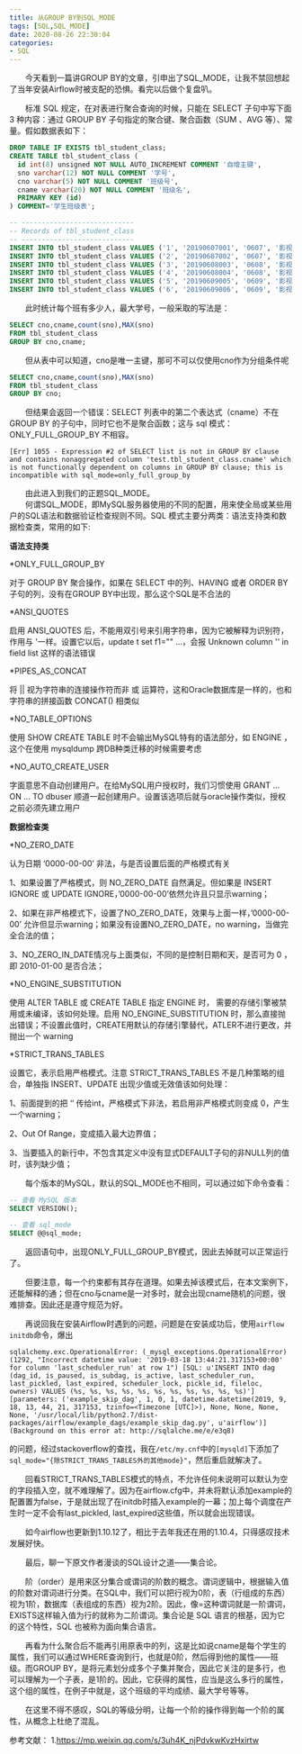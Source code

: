 ```yaml
---
title: 从GROUP BY到SQL_MODE
tags: [SQL,SQL_MODE]
date: 2020-08-26 22:30:04
categories:
- SQL
---
```



&emsp;&emsp;今天看到一篇讲GROUP BY的文章，引申出了SQL_MODE，让我不禁回想起了当年安装Airflow时被支配的恐惧。看完以后做个复盘叭。

&emsp;&emsp;标准 SQL 规定，在对表进行聚合查询的时候，只能在 SELECT 子句中写下面 3 种内容：通过 GROUP BY 子句指定的聚合键、聚合函数（SUM 、AVG 等）、常量。假如数据表如下：

```sql
DROP TABLE IF EXISTS tbl_student_class;
CREATE TABLE tbl_student_class (
  id int(8) unsigned NOT NULL AUTO_INCREMENT COMMENT '自增主键',
  sno varchar(12) NOT NULL COMMENT '学号',
  cno varchar(5) NOT NULL COMMENT '班级号',
  cname varchar(20) NOT NULL COMMENT '班级名',
  PRIMARY KEY (id)
) COMMENT='学生班级表';

-- ----------------------------
-- Records of tbl_student_class
-- ----------------------------
INSERT INTO tbl_student_class VALUES ('1', '20190607001', '0607', '影视7班');
INSERT INTO tbl_student_class VALUES ('2', '20190607002', '0607', '影视7班');
INSERT INTO tbl_student_class VALUES ('3', '20190608003', '0608', '影视8班');
INSERT INTO tbl_student_class VALUES ('4', '20190608004', '0608', '影视8班');
INSERT INTO tbl_student_class VALUES ('5', '20190609005', '0609', '影视9班');
INSERT INTO tbl_student_class VALUES ('6', '20190609006', '0609', '影视9班');
```

&emsp;&emsp;此时统计每个班有多少人，最大学号，一般采取的写法是：

```sql
SELECT cno,cname,count(sno),MAX(sno) 
FROM tbl_student_class
GROUP BY cno,cname;
```

&emsp;&emsp;但从表中可以知道，cno是唯一主键，那可不可以仅使用cno作为分组条件呢

```sql
SELECT cno,cname,count(sno),MAX(sno) 
FROM tbl_student_class
GROUP BY cno;
```
&emsp;&emsp;但结果会返回一个错误：SELECT 列表中的第二个表达式（cname）不在 GROUP BY 的子句中，同时它也不是聚合函数；这与 sql 模式：ONLY_FULL_GROUP_BY 不相容。
```
[Err] 1055 - Expression #2 of SELECT list is not in GROUP BY clause and contains nonaggregated column 'test.tbl_student_class.cname' which is not functionally dependent on columns in GROUP BY clause; this is incompatible with sql_mode=only_full_group_by
```

&emsp;&emsp;由此进入到我们的正题SQL_MODE。  
&emsp;&emsp;何谓SQL_MODE，即MySQL服务器使用的不同的配置，用来使全局或某些用户的SQL语法和数据验证检查规则不同。SQL 模式主要分两类：语法支持类和数据检查类，常用的如下:

**语法支持类**

*ONLY_FULL_GROUP_BY

对于 GROUP BY 聚合操作，如果在 SELECT 中的列、HAVING 或者 ORDER BY 子句的列，没有在GROUP BY中出现，那么这个SQL是不合法的

*ANSI_QUOTES

启用 ANSI_QUOTES 后，不能用双引号来引用字符串，因为它被解释为识别符，作用与 '一样。设置它以后，update t set f1="" …，会报 Unknown column '' in field list 这样的语法错误

*PIPES_AS_CONCAT

将 \|\| 视为字符串的连接操作符而非 或 运算符，这和Oracle数据库是一样的，也和字符串的拼接函数 CONCAT() 相类似

*NO_TABLE_OPTIONS

使用 SHOW CREATE TABLE 时不会输出MySQL特有的语法部分，如 ENGINE ，这个在使用 mysqldump 跨DB种类迁移的时候需要考虑

*NO_AUTO_CREATE_USER

字面意思不自动创建用户。在给MySQL用户授权时，我们习惯使用 GRANT … ON … TO dbuser 顺道一起创建用户。设置该选项后就与oracle操作类似，授权之前必须先建立用户

**数据检查类**

*NO_ZERO_DATE

认为日期 ‘0000-00-00’ 非法，与是否设置后面的严格模式有关

1、如果设置了严格模式，则 NO_ZERO_DATE 自然满足。但如果是 INSERT IGNORE 或 UPDATE IGNORE，’0000-00-00’依然允许且只显示warning；

2、如果在非严格模式下，设置了NO_ZERO_DATE，效果与上面一样，’0000-00-00’ 允许但显示warning；如果没有设置NO_ZERO_DATE，no warning，当做完全合法的值；

3、NO_ZERO_IN_DATE情况与上面类似，不同的是控制日期和天，是否可为 0 ，即 2010-01-00 是否合法；

*NO_ENGINE_SUBSTITUTION

使用 ALTER TABLE 或 CREATE TABLE 指定 ENGINE 时， 需要的存储引擎被禁用或未编译，该如何处理。启用 NO_ENGINE_SUBSTITUTION 时，那么直接抛出错误；不设置此值时，CREATE用默认的存储引擎替代，ATLER不进行更改，并抛出一个 warning

*STRICT_TRANS_TABLES

设置它，表示启用严格模式。注意 STRICT_TRANS_TABLES 不是几种策略的组合，单独指 INSERT、UPDATE 出现少值或无效值该如何处理：

1、前面提到的把 ‘’ 传给int，严格模式下非法，若启用非严格模式则变成 0，产生一个warning；

2、Out Of Range，变成插入最大边界值；

3、当要插入的新行中，不包含其定义中没有显式DEFAULT子句的非NULL列的值时，该列缺少值；

&emsp;&emsp;每个版本的MySQL，默认的SQL_MODE也不相同，可以通过如下命令查看：

```sql
-- 查看 MySQL 版本
SELECT VERSION();

-- 查看 sql_mode
SELECT @@sql_mode;
```

&emsp;&emsp;返回语句中，出现ONLY_FULL_GROUP_BY模式，因此去掉就可以正常运行了。

&emsp;&emsp;但要注意，每一个约束都有其存在道理。如果去掉该模式后，在本文案例下，还能解释的通；但在cno与cname是一对多时，就会出现cname随机的问题，很难排查。因此还是遵守规范为好。

&emsp;&emsp;再说回我在安装Airflow时遇到的问题，问题是在安装成功后，使用`airflow initdb`命令，爆出  
```
sqlalchemy.exc.OperationalError: (_mysql_exceptions.OperationalError) (1292, "Incorrect datetime value: '2019-03-18 13:44:21.317153+00:00' for column 'last_scheduler_run' at row 1") [SQL: u'INSERT INTO dag (dag_id, is_paused, is_subdag, is_active, last_scheduler_run, last_pickled, last_expired, scheduler_lock, pickle_id, fileloc, owners) VALUES (%s, %s, %s, %s, %s, %s, %s, %s, %s, %s, %s)'] [parameters: ('example_skip_dag', 1, 0, 1, datetime.datetime(2019, 9, 18, 13, 44, 21, 317153, tzinfo=<Timezone [UTC]>), None, None, None, None, '/usr/local/lib/python2.7/dist-packages/airflow/example_dags/example_skip_dag.py', u'airflow')] (Background on this error at: http://sqlalche.me/e/e3q8)
```  
的问题，经过stackoverflow的查找，我在`/etc/my.cnf`中的`[mysqld]`下添加了`sql_mode="{除STRICT_TRANS_TABLES外的其他mode}"`，然后重启就解决了。

&emsp;&emsp;回看STRICT_TRANS_TABLES模式的特点，不允许任何未说明可以默认为空的字段插入空，就不难理解了。因为在airflow.cfg中，并未将默认添加example的配置置为false，于是就出现了在initdb时插入example的一幕；加上每个调度在产生时一定不会有last_pickled, last_expired这些值，所以就会出现错误。

&emsp;&emsp;如今airflow也更新到1.10.12了，相比于去年我还在用的1.10.4，只得感叹技术发展好快。

&emsp;&emsp;最后，聊一下原文作者漫谈的SQL设计之道——集合论。

&emsp;&emsp;阶（order）是用来区分集合或谓词的阶数的概念。谓词逻辑中，根据输入值的阶数对谓词进行分类。在SQL中，我们可以把行视为0阶，表（行组成的东西）视为1阶，数据库（表组成的东西）视为2阶。因此，像=这种谓词就是一阶谓词，EXISTS这样输入值为行的就称为二阶谓词。集合论是 SQL 语言的根基，因为它的这个特性，SQL 也被称为面向集合语言。

&emsp;&emsp;再看为什么聚合后不能再引用原表中的列，这是比如说cname是每个学生的属性，我们可以通过WHERE查询到行，也就是0阶，然后得到他的属性——班级。而GROUP BY，是将元素划分成多个子集并聚合，因此它关注的是多行，也可以理解为一个子表，是1阶的。因此，它获得的属性，应当是这么多行的属性，这个组的属性，在例子中就是，这个班级的平均成绩、最大学号等等。

&emsp;&emsp;在这里不得不感叹，SQL的等级分明，让每一个阶的操作得到每一个阶的属性，从概念上杜绝了混乱。

参考文献：
1.<https://mp.weixin.qq.com/s/3uh4K_njPdvkwKvzHxirtw>